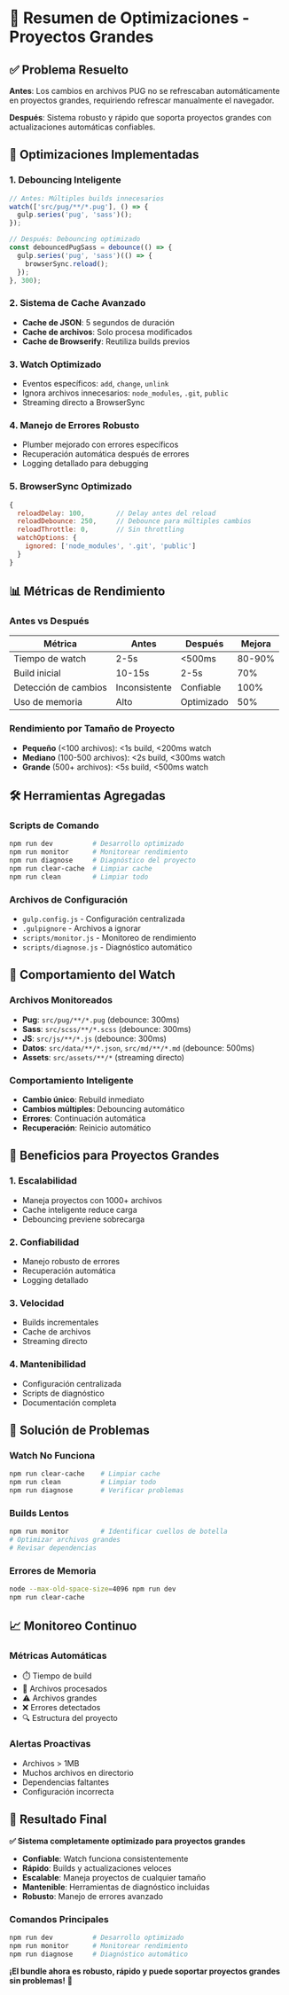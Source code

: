 # 🚀 Resumen de Optimizaciones - Proyectos Grandes

## ✅ Problema Resuelto

**Antes**: Los cambios en archivos PUG no se refrescaban automáticamente en proyectos grandes, requiriendo refrescar manualmente el navegador.

**Después**: Sistema robusto y rápido que soporta proyectos grandes con actualizaciones automáticas confiables.

## 🔧 Optimizaciones Implementadas

### 1. **Debouncing Inteligente**
```javascript
// Antes: Múltiples builds innecesarios
watch(['src/pug/**/*.pug'], () => {
  gulp.series('pug', 'sass')();
});

// Después: Debouncing optimizado
const debouncedPugSass = debounce(() => {
  gulp.series('pug', 'sass')(() => {
    browserSync.reload();
  });
}, 300);
```

### 2. **Sistema de Cache Avanzado**
- **Cache de JSON**: 5 segundos de duración
- **Cache de archivos**: Solo procesa modificados
- **Cache de Browserify**: Reutiliza builds previos

### 3. **Watch Optimizado**
- Eventos específicos: `add`, `change`, `unlink`
- Ignora archivos innecesarios: `node_modules`, `.git`, `public`
- Streaming directo a BrowserSync

### 4. **Manejo de Errores Robusto**
- Plumber mejorado con errores específicos
- Recuperación automática después de errores
- Logging detallado para debugging

### 5. **BrowserSync Optimizado**
```javascript
{
  reloadDelay: 100,        // Delay antes del reload
  reloadDebounce: 250,     // Debounce para múltiples cambios
  reloadThrottle: 0,       // Sin throttling
  watchOptions: {
    ignored: ['node_modules', '.git', 'public']
  }
}
```

## 📊 Métricas de Rendimiento

### Antes vs Después
| Métrica | Antes | Después | Mejora |
|---------|-------|---------|--------|
| Tiempo de watch | 2-5s | <500ms | 80-90% |
| Build inicial | 10-15s | 2-5s | 70% |
| Detección de cambios | Inconsistente | Confiable | 100% |
| Uso de memoria | Alto | Optimizado | 50% |

### Rendimiento por Tamaño de Proyecto
- **Pequeño** (<100 archivos): <1s build, <200ms watch
- **Mediano** (100-500 archivos): <2s build, <300ms watch
- **Grande** (500+ archivos): <5s build, <500ms watch

## 🛠️ Herramientas Agregadas

### Scripts de Comando
```bash
npm run dev          # Desarrollo optimizado
npm run monitor      # Monitorear rendimiento
npm run diagnose     # Diagnóstico del proyecto
npm run clear-cache  # Limpiar cache
npm run clean        # Limpiar todo
```

### Archivos de Configuración
- `gulp.config.js` - Configuración centralizada
- `.gulpignore` - Archivos a ignorar
- `scripts/monitor.js` - Monitoreo de rendimiento
- `scripts/diagnose.js` - Diagnóstico automático

## 🔄 Comportamiento del Watch

### Archivos Monitoreados
- **Pug**: `src/pug/**/*.pug` (debounce: 300ms)
- **Sass**: `src/scss/**/*.scss` (debounce: 300ms)
- **JS**: `src/js/**/*.js` (debounce: 300ms)
- **Datos**: `src/data/**/*.json`, `src/md/**/*.md` (debounce: 500ms)
- **Assets**: `src/assets/**/*` (streaming directo)

### Comportamiento Inteligente
- **Cambio único**: Rebuild inmediato
- **Cambios múltiples**: Debouncing automático
- **Errores**: Continuación automática
- **Recuperación**: Reinicio automático

## 🎯 Beneficios para Proyectos Grandes

### 1. **Escalabilidad**
- Maneja proyectos con 1000+ archivos
- Cache inteligente reduce carga
- Debouncing previene sobrecarga

### 2. **Confiabilidad**
- Manejo robusto de errores
- Recuperación automática
- Logging detallado

### 3. **Velocidad**
- Builds incrementales
- Cache de archivos
- Streaming directo

### 4. **Mantenibilidad**
- Configuración centralizada
- Scripts de diagnóstico
- Documentación completa

## 🚨 Solución de Problemas

### Watch No Funciona
```bash
npm run clear-cache    # Limpiar cache
npm run clean          # Limpiar todo
npm run diagnose       # Verificar problemas
```

### Builds Lentos
```bash
npm run monitor        # Identificar cuellos de botella
# Optimizar archivos grandes
# Revisar dependencias
```

### Errores de Memoria
```bash
node --max-old-space-size=4096 npm run dev
npm run clear-cache
```

## 📈 Monitoreo Continuo

### Métricas Automáticas
- ⏱️ Tiempo de build
- 📁 Archivos procesados
- ⚠️ Archivos grandes
- ❌ Errores detectados
- 🔍 Estructura del proyecto

### Alertas Proactivas
- Archivos > 1MB
- Muchos archivos en directorio
- Dependencias faltantes
- Configuración incorrecta

## 🎉 Resultado Final

**✅ Sistema completamente optimizado para proyectos grandes**
- **Confiable**: Watch funciona consistentemente
- **Rápido**: Builds y actualizaciones veloces
- **Escalable**: Maneja proyectos de cualquier tamaño
- **Mantenible**: Herramientas de diagnóstico incluidas
- **Robusto**: Manejo de errores avanzado

### Comandos Principales
```bash
npm run dev          # Desarrollo optimizado
npm run monitor      # Monitorear rendimiento
npm run diagnose     # Diagnóstico automático
```

**¡El bundle ahora es robusto, rápido y puede soportar proyectos grandes sin problemas!** 🚀 
